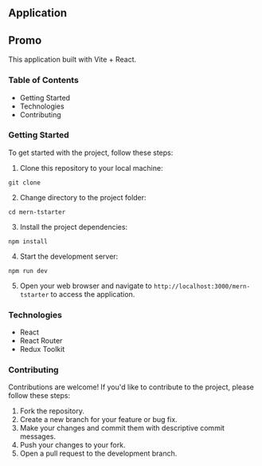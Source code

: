 ## Application

## Promo

This application built with Vite + React.

### Table of Contents

- Getting Started
- Technologies
- Contributing

### Getting Started

To get started with the project, follow these
steps:

1. Clone this repository to your local machine:

`git clone` <repository-url>

2. Change directory to the project folder:

`cd mern-tstarter`

3. Install the project dependencies:

`npm install`

4. Start the development server:

`npm run dev`

5. Open your web browser and navigate to
   `http://localhost:3000/mern-tstarter` to access
   the application.

### Technologies

- React
- React Router
- Redux Toolkit

### Contributing

Contributions are welcome! If you'd like to
contribute to the project, please follow these
steps:

1. Fork the repository.
2. Create a new branch for your feature or bug
   fix.
3. Make your changes and commit them with
   descriptive commit messages.
4. Push your changes to your fork.
5. Open a pull request to the development branch.

